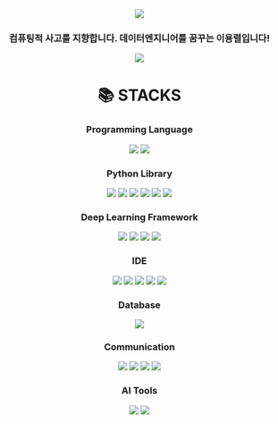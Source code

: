 <div style="text-align: center;">
  <img src="https://capsule-render.vercel.app/api?type=shark&color=2c3e50&height=200&section=header&text=&fontSize=30" />
  
  ### 컴퓨팅적 사고를 지향합니다. 데이터엔지니어를 꿈꾸는 이용렬입니다! 

  <div style="text-align: center;">
      <a href="https://git.io/typing-svg">
        <img src="https://readme-typing-svg.demolab.com?font=Fira+Code&pause=1000&color=1D11F7&random=false&width=435&lines=Technical+Skills" />
    </a>
  </div>
    
  <div style="text-align: center;"><h1>📚 STACKS</h1></div>

<div style="text-align: center;"> 
  <h3>Programming Language</h3>
  <img src="https://img.shields.io/badge/python-3776AB?style=for-the-badge&logo=python&logoColor=white">
  <img src="https://img.shields.io/badge/java-007396?style=for-the-badge&logo=java&logoColor=white"> 
  <br>
  
  <h3>Python Library</h3>
  <img src="https://img.shields.io/badge/pandas-150458?style=for-the-badge&logo=pandas&logoColor=white">
  <img src="https://img.shields.io/badge/numpy-013243?style=for-the-badge&logo=numpy&logoColor=white">
  <img src="https://img.shields.io/badge/matplotlib-013243?style=for-the-badge&logo=matplotlib&logoColor=white">
  <img src="https://img.shields.io/badge/seaborn-013243?style=for-the-badge&logo=seaborn&logoColor=white">
  <img src="https://img.shields.io/badge/selenium-43B02A?style=for-the-badge&logo=selenium&logoColor=white">
  <img src="https://img.shields.io/badge/beautifulsoup-59666C?style=for-the-badge&logo=beautifulsoup&logoColor=white">
  <br>
  
  <h3>Deep Learning Framework</h3>
  <img src="https://img.shields.io/badge/pytorch-EE4C2C?style=for-the-badge&logo=PyTorch&logoColor=white">
  <img src="https://img.shields.io/badge/tensorflow-FF6F00?style=for-the-badge&logo=tensorflow&logoColor=white">
  <img src="https://img.shields.io/badge/keras-D00000?style=for-the-badge&logo=keras&logoColor=white">
  <img src="https://img.shields.io/badge/konlpy-FF6F00?style=for-the-badge&logo=konlpy&logoColor=white">
  <br>
  
  <h3>IDE</h3>
  <img src="https://img.shields.io/badge/vscode-007ACC?style=for-the-badge&logo=visual-studio-code&logoColor=white">
  <img src="https://img.shields.io/badge/jupyter-F37626?style=for-the-badge&logo=jupyter&logoColor=white">
  <img src="https://img.shields.io/badge/intellij%20IDEA-000000?style=for-the-badge&logo=intellij-idea&logoColor=white">
  <img src="https://img.shields.io/badge/Eclipse-2C2255?style=for-the-badge&logo=eclipse&logoColor=white">
  <img src="https://img.shields.io/badge/google%20colab-F9AB00?style=for-the-badge&logo=google-colab&logoColor=white">
  <br>
  
  <h3>Database</h3>
  <img src="https://img.shields.io/badge/mysql-4479A1?style=for-the-badge&logo=mysql&logoColor=white">
  
  <h3>Communication</h3>
  <img src="https://img.shields.io/badge/git-F05032?style=for-the-badge&logo=git&logoColor=white">
  <img src="https://img.shields.io/badge/github-181717?style=for-the-badge&logo=github&logoColor=white">
  <img src="https://img.shields.io/badge/notion-000000?style=for-the-badge&logo=notion&logoColor=white">
  <img src="https://img.shields.io/badge/slack-4A154B?style=for-the-badge&logo=slack&logoColor=white">
  <br>
  
  <h3>AI Tools</h3>
  <img src="https://img.shields.io/badge/chat%20GPT-3B5998?style=for-the-badge&logoColor=white">
  <img src="https://img.shields.io/badge/Bard-000000?style=for-the-badge&logoColor=white">
</div>

